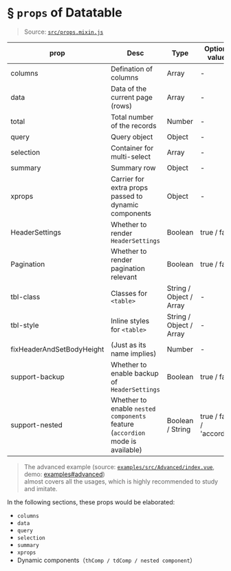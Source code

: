 # § `props` of Datatable

> Source: [`src/props.mixin.js`](https://github.com/OneWayTech/vue2-datatable/blob/master/src/props.mixin.js)

| prop | Desc | Type | Optional values | Default value | Required |
|---|---|---|---|---|---|
| columns | Defination of columns | Array | - | - | Y |
| data | Data of the current page (rows) | Array | - | - | Y |
| total | Total number of the records | Number | - | - | Y |
| query | Query object | Object | - | - | Y |
| selection | Container for multi-select | Array | - | - | N |
| summary | Summary row | Object | - | - | N |
| xprops | Carrier for extra props passed to dynamic components | Object | - | - | N |
| HeaderSettings | Whether to render `HeaderSettings` | Boolean | true / false | true | N |
| Pagination | Whether to render pagination relevant | Boolean | true / false | true | N |
| tbl-class | Classes for `<table>` | String / Object / Array | - | - | N |
| tbl-style | Inline styles for `<table>` | String / Object / Array | - | - | N |
| fixHeaderAndSetBodyHeight | (Just as its name implies) | Number | - | - | N |
| support-backup | Whether to enable backup of `HeaderSettings` | Boolean | true / false | false | N |
| support-nested | Whether to enable `nested components` feature (`accordion` mode is available) | Boolean / String | true / false / 'accordion' | false | N |

> The advanced example (source: [`examples/src/Advanced/index.vue`](https://github.com/OneWayTech/vue2-datatable/blob/master/examples/src/Advanced/index.vue), demo: [examples#advanced](https://OneWayTech.github.io/vue2-datatable/examples/dist#advanced))  
> almost covers all the usages, which is highly recommended to study and imitate.

In the following sections, these props would be elaborated:  

* `columns`
* `data`
* `query`
* `selection`
* `summary`
* `xprops`
* Dynamic components（`thComp / tdComp / nested component`）

